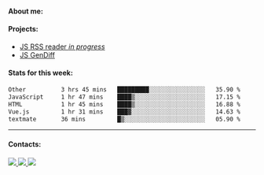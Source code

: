 #### About me:

#### Projects:
- [JS RSS reader *in progress*](https://github.com/GKoil/frontend-project-lvl3)
- [JS GenDiff](https://github.com/GKoil/GenDiff)

#### Stats for this week:
<!--START_SECTION:waka-->

```txt
Other          3 hrs 45 mins   █████████░░░░░░░░░░░░░░░░   35.90 %
JavaScript     1 hr 47 mins    ████▒░░░░░░░░░░░░░░░░░░░░   17.15 %
HTML           1 hr 45 mins    ████▒░░░░░░░░░░░░░░░░░░░░   16.88 %
Vue.js         1 hr 31 mins    ███▓░░░░░░░░░░░░░░░░░░░░░   14.63 %
textmate       36 mins         █▒░░░░░░░░░░░░░░░░░░░░░░░   05.90 %
```

<!--END_SECTION:waka-->
---
#### Contacts:

<a target='_blank' title='LinkedIn' href="https://www.linkedin.com/in/gkoil/">
  <img src="https://img.shields.io/badge/LinkedIn-0077B5?style=for-the-badge&logo=linkedin&logoColor=white" />
</a>
<a target='_blank' title='Telegram' href="https://t.me/gkoil">
  <img src="https://img.shields.io/badge/Telegram-2CA5E0?style=for-the-badge&logo=telegram&logoColor=white" />
</a>
<a target='_blank' title='Gmail' href="mailto: gk.grigorev@gmail.com">
  <img src="https://img.shields.io/badge/Gmail-D14836?style=for-the-badge&logo=gmail&logoColor=white" />
</a>

